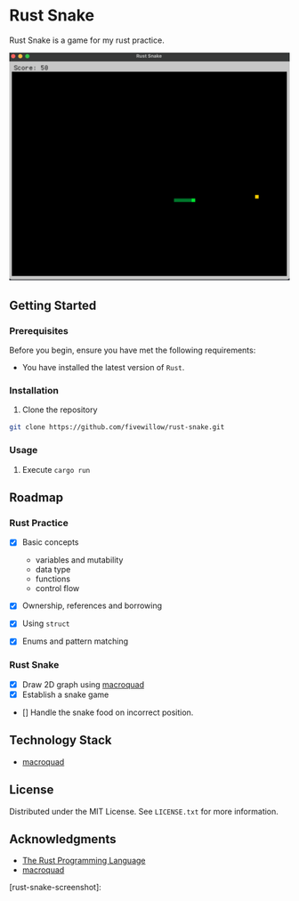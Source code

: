# Rust Snake

Rust Snake is a game for my rust practice.

![Rust Snake Screen Shot](images/rust-snake.png#pic_center)

## Getting Started

### Prerequisites

Before you begin, ensure you have met the following requirements:

* You have installed the latest version of `Rust`.

### Installation

1. Clone the repository

```sh
git clone https://github.com/fivewillow/rust-snake.git
```

### Usage

1. Execute `cargo run`

## Roadmap

### Rust Practice

- [x] Basic concepts
  - variables and mutability
  - data type
  - functions
  - control flow

- [x] Ownership, references and borrowing
- [x] Using `struct`
- [x] Enums and pattern matching

### Rust Snake

- [x] Draw 2D graph using [macroquad][macroquad-url]
- [x] Establish a snake game
- [] Handle the snake food on incorrect position.

## Technology Stack

* [macroquad][macroquad-url]

## License

Distributed under the MIT License. See `LICENSE.txt` for more information.

## Acknowledgments

* [The Rust Programming Language](https://doc.rust-lang.org/book/)
* [macroquad][macroquad-url]


<!-- MARKDOWN LINKS & IMAGES -->
[macroquad-url]: https://github.com/not-fl3/macroquad
[rust-snake-screenshot]: 